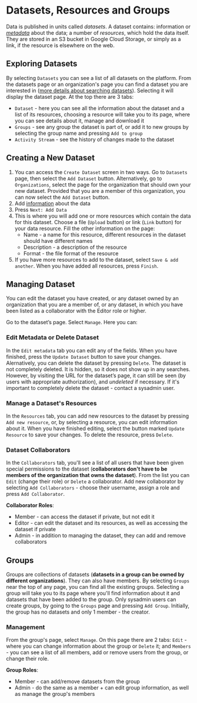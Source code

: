 # Datasets, Resources and Groups

Data is published in units called *datasets*. A dataset contains: information or [*metadata*](metadata.md) about the data; a number of *resources*, which hold the data itself. They are stored in an S3 bucket in Google Cloud Storage, or simply as a link, if the resource is elsewhere on the web.

## Exploring Datasets

By selecting `Datasets` you can see a list of all datasets on the platform. From the datasets page or an organization's page you can find a dataset you are interested in ([more details about searching datasets](metadata.md#find-data)). Selecting it will display the dataset page. At the top there are 3 tabs:
- `Dataset` - here you can see all the information about the dataset and a list of its resources, choosing a resource will take you to its page, where you can see details about it, manage and download it
- `Groups` - see any group the dataset is part of, or add it to new groups by selecting the group name and pressing `Add to group`
- `Activity Stream` - see the history of changes made to the dataset

## Creating a New Dataset

1. You can access the `Create Dataset` screen in two ways. Go to `Datasets` page, then select the `Add Dataset` button. Alternatively, go to `Organizations`, select the page for the organization that should own your new dataset. Provided that you are a member of this organization, you can now select the `Add Dataset` button.
2. Add [information](metadata.md#fields) about the data
3. Press `Next: Add Data`
4. This is where you will add one or more resources which contain the data for this dataset. Choose a file (`Upload` button) or link (`Link` button) for your data resource. Fill the other information on the page:
   - Name - a name for this resource, different resources in the dataset should have different names
   - Description - a description of the resource
   - Format - the file format of the resource
5. If you have more resources to add to the dataset, select `Save & add another`. When you have added all resources, press `Finish`.

## Managing Dataset

You can edit the dataset you have created, or any dataset owned by an organization that you are a member of, or any dataset, in which you have been listed as a collaborator with the Editor role or higher.

Go to the dataset’s page. Select `Manage`. Here you can:

### Edit Metadata or Delete Dataset

In the `Edit metadata` tab you can edit any of the fields. When you have finished, press the `Update Dataset` button to save your changes. Alernatively, you can delete the dataset by pressing `Delete`. The dataset is not completely deleted. It is hidden, so it does not show up in any searches. However, by visiting the URL for the dataset’s page, it can still be seen (by users with appropriate authorization), and *undeleted* if necessary. If it's important to completely delete the dataset - contact a sysadmin user.

### Manage a Dataset's Resources

In the `Resources` tab, you can add new resources to the dataset by pressing `Add new resource`, or, by selecting a resource, you can edit information about it. When you have finished editing, select the button marked `Update Resource` to save your changes. To delete the resource, press `Delete`.

### Dataset Collaborators

In the `Collaborators` tab, you'll see a list of all users that have been given special permissions to the dataset (**collaborators don't have to be members of the organization that owns the dataset**). From the list you can `Edit` (change their role) or `Delete` a collaborator. Add new collaborator by selecting `Add Collaborators` - choose their username, assign a role and press `Add Collaborator`.

**Collaborator Roles**:

- Member - can access the dataset if private, but not edit it
- Editor - can edit the dataset and its resources, as well as accessing the dataset if private
- Admin - in addition to managing the dataset, they can add and remove collaborators

## Groups

Groups are collections of datasets (**datasets in a group can be owned by different organizations**). They can also have members. By selecting `Groups` near the top of any page, you can find all the existing groups. Selecting a group will take you to its page where you'll find information about it and datasets that have been added to the group. Only sysadmin users can create groups, by going to the `Groups` page and pressing `Add Group`. Initially, the group has no datasets and only 1 member - the creator.

### Management

From the group's page, select `Manage`. On this page there are 2 tabs: `Edit` - where you can change information about the group or `Delete` it; and `Members` - you can see a list of all members, add or remove users from the group, or change their role.

**Group Roles**:

- Member - can add/remove datasets from the group
- Admin - do the same as a member + can edit group information, as well as manage the group's members
